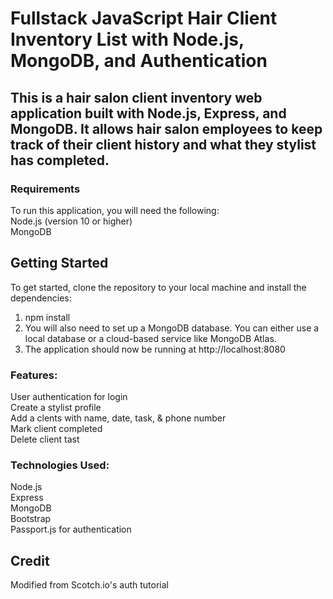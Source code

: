 # Fullstack JavaScript Hair Client Inventory List with Node.js, MongoDB, and Authentication
## This is a hair salon client inventory web application built with Node.js, Express, and MongoDB. It allows hair salon employees to keep track of their client history and what they stylist has completed.
### Requirements
To run this application, you will need the following:
<br>
Node.js (version 10 or higher)<br>
MongoDB

## Getting Started
To get started, clone the repository to your local machine and install the dependencies:
1. npm install
2. You will also need to set up a MongoDB database. You can either use a local database or a cloud-based service like MongoDB Atlas.
3. The application should now be running at http://localhost:8080

### Features:
User authentication for login<br>
Create a stylist profile<br>
Add a clents with name, date, task, & phone number<br>
Mark client completed<br>
Delete client tast


### Technologies Used:
Node.js<br>
Express<br>
MongoDB<br>
Bootstrap<br>
Passport.js for authentication


## Credit

Modified from Scotch.io's auth tutorial
